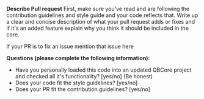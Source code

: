 **Describe Pull request**
First, make sure you've read and are following the contribution guidelines and style guide and your code reflects that.
Write up a clear and concise description of what your pull request adds or fixes and if it's an added feature explain why you think it should be included in the core.

If your PR is to fix an issue mention that issue here

**Questions (please complete the following information):**
- Have you personally loaded this code into an updated QBCore project and checked all it's functionality? [yes/no] (Be honest)
- Does your code fit the style guidelines? [yes/no]
- Does your PR fit the contribution guidelines? [yes/no]
